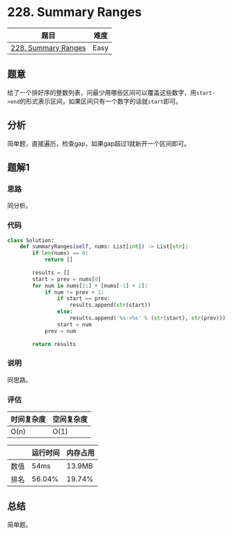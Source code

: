 # 228. Summary Ranges

| 题目 | 难度 |
| ---- | ---- |
| [228. Summary Ranges](https://leetcode.com/problems/summary-ranges/) | Easy |

## 题意

给了一个排好序的整数列表，问最少用哪些区间可以覆盖这些数字，用`start->end`的形式表示区间，如果区间只有一个数字的话就`start`即可。

## 分析

简单题，直接遍历，检查gap，如果gap超过1就新开一个区间即可。

## 题解1

### 思路

同分析。

### 代码

```python
class Solution:
    def summaryRanges(self, nums: List[int]) -> List[str]:
        if len(nums) == 0:
            return []
        
        results = []
        start = prev = nums[0]
        for num in nums[1:] + [nums[-1] + 2]:
            if num != prev + 1:
                if start == prev:
                    results.append(str(start))
                else:
                    results.append('%s->%s' % (str(start), str(prev)))
                start = num
            prev = num
        
        return results
```

### 说明

同思路。

### 评估

| 时间复杂度 | 空间复杂度 |
| ---- | ---- |
| O(n) | O(1) |

| | 运行时间 | 内存占用 |
| ---- | ---- | ---- |
| 数值 | 54ms | 13.9MB |
| 排名 | 56.04% | 19.74% |

## 总结

简单题。
